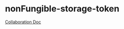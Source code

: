 # nonFungible-storage-token

[Collaboration Doc](https://docs.google.com/document/d/1uI-NK57cByG8ALH6ZM0ogXocBrw9se1yatXskqy62mU)
